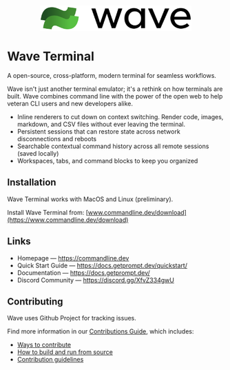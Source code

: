 
<p align="center">
  <picture>
    <source media="(prefers-color-scheme: dark)" srcset="./src/app/assets/wave-logo_horizontal-coloronblack.svg">
    <source media="(prefers-color-scheme: light)" srcset="./src/app/assets/wave-logo_horizontal-coloronwhite.svg">
    <img alt="Wave Terminal Logo" src="./src/app/assets/wave-logo_horizontal-coloronwhite.svg" width="352" height="59" style="max-width: 100%;">
  </picture>
  <br/>
</p>

# Wave Terminal 

A open-source, cross-platform, modern terminal for seamless workflows.

Wave isn't just another terminal emulator; it's a rethink on how terminals are built.  Wave combines command line with the power of the open web to help veteran CLI users and new developers alike.

* Inline renderers to cut down on context switching.  Render code, images, markdown, and CSV files without ever leaving the terminal.
* Persistent sessions that can restore state across network disconnections and reboots
* Searchable contextual command history across all remote sessions (saved locally)
* Workspaces, tabs, and command blocks to keep you organized

## Installation

Wave Terminal works with MacOS and Linux (preliminary).

Install Wave Terminal from: [www.commandline.dev/download](https://www.commandline.dev/download)

## Links

* Homepage &mdash; https://commandline.dev
* Quick Start Guide &mdash; https://docs.getprompt.dev/quickstart/
* Documentation &mdash; https://docs.getprompt.dev/
* Discord Community &mdash; https://discord.gg/XfvZ334gwU

## Contributing

Wave uses Github Project for tracking issues. 

Find more information in our [Contributions Guide](CONTRIBUTING.md), which includes:

  * [Ways to contribute](CONTRIBUTING.md#contributing-to-wave-terminal)
  * [How to build and run from source](CONTRIBUTING.md#development-environment)
  * [Contribution guidelines](CONTRIBUTING.md#before-you-start)


